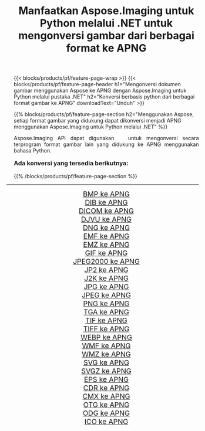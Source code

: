 ﻿---
title: Manfaatkan Aspose.Imaging untuk Python melalui .NET untuk mengonversi gambar dari berbagai format ke APNG 
weight: 3920
url: /id/python-net/conversion/to/apng/ 
lang: id
langdirlevel: 2
locales: zh-hans,ja,it,ru,de,es,fr,nl,id,lt,pl,pt,vi,tr,ko,zh-hant,ar,hi,th,sv,cs,uk,he
description: Anda dapat menggunakan Aspose.Imaging untuk Python melalui pustaka .NET untuk mengonversi dari berbagai format ke APNG
---

{{< blocks/products/pf/feature-page-wrap >}}
{{< blocks/products/pf/feature-page-header h1="Mengonversi dokumen gambar menggunakan Aspose ke APNG dengan Aspose.Imaging untuk Python melalui pustaka .NET" h2="Konversi berbasis python dari berbagai format gambar ke APNG" downloadText="Unduh" >}}


{{% blocks/products/pf/feature-page-section  h2="Menggunakan Aspose, setiap format gambar yang didukung dapat dikonversi menjadi APNG menggunakan Aspose.Imaging untuk Python melalui .NET" %}}
<p align=justify>Aspose.Imaging API dapat digunakan   untuk mengonversi secara terprogram format gambar lain yang didukung ke APNG menggunakan bahasa Python.</p>
<h3 style="margin-top:16px;">
Ada konversi yang tersedia berikutnya:
</h3>
{{% /blocks/products/pf/feature-page-section %}}
<div class="container-fluid productfamilypage bg-gray">
    <div class="convertypes bg-gray agp-content section">
        <div class="container">
		<hr style="margin-left:-20px;"/>
		<div class="row other-converters" style="gap: 10px;font-size: 19px;text-align:center;">
		    <div class='col-md-3 other-converter remove-lp remove-rp'><a href="/imaging/id/python-net/conversion/bmp-to-apng/" style="padding:15px;">BMP ke APNG</a></div>
<div class='col-md-3 other-converter remove-lp remove-rp'><a href="/imaging/id/python-net/conversion/dib-to-apng/" style="padding:15px;">DIB ke APNG</a></div>
<div class='col-md-3 other-converter remove-lp remove-rp'><a href="/imaging/id/python-net/conversion/dicom-to-apng/" style="padding:15px;">DICOM ke APNG</a></div>
<div class='col-md-3 other-converter remove-lp remove-rp'><a href="/imaging/id/python-net/conversion/djvu-to-apng/" style="padding:15px;">DJVU ke APNG</a></div>
<div class='col-md-3 other-converter remove-lp remove-rp'><a href="/imaging/id/python-net/conversion/dng-to-apng/" style="padding:15px;">DNG ke APNG</a></div>
<div class='col-md-3 other-converter remove-lp remove-rp'><a href="/imaging/id/python-net/conversion/emf-to-apng/" style="padding:15px;">EMF ke APNG</a></div>
<div class='col-md-3 other-converter remove-lp remove-rp'><a href="/imaging/id/python-net/conversion/emz-to-apng/" style="padding:15px;">EMZ ke APNG</a></div>
<div class='col-md-3 other-converter remove-lp remove-rp'><a href="/imaging/id/python-net/conversion/gif-to-apng/" style="padding:15px;">GIF ke APNG</a></div>
<div class='col-md-3 other-converter remove-lp remove-rp'><a href="/imaging/id/python-net/conversion/jpeg2000-to-apng/" style="padding:15px;">JPEG2000 ke APNG</a></div>
<div class='col-md-3 other-converter remove-lp remove-rp'><a href="/imaging/id/python-net/conversion/jp2-to-apng/" style="padding:15px;">JP2 ke APNG</a></div>
<div class='col-md-3 other-converter remove-lp remove-rp'><a href="/imaging/id/python-net/conversion/j2k-to-apng/" style="padding:15px;">J2K ke APNG</a></div>
<div class='col-md-3 other-converter remove-lp remove-rp'><a href="/imaging/id/python-net/conversion/jpg-to-apng/" style="padding:15px;">JPG ke APNG</a></div>
<div class='col-md-3 other-converter remove-lp remove-rp'><a href="/imaging/id/python-net/conversion/jpeg-to-apng/" style="padding:15px;">JPEG ke APNG</a></div>
<div class='col-md-3 other-converter remove-lp remove-rp'><a href="/imaging/id/python-net/conversion/png-to-apng/" style="padding:15px;">PNG ke APNG</a></div>
<div class='col-md-3 other-converter remove-lp remove-rp'><a href="/imaging/id/python-net/conversion/tga-to-apng/" style="padding:15px;">TGA ke APNG</a></div>
<div class='col-md-3 other-converter remove-lp remove-rp'><a href="/imaging/id/python-net/conversion/tif-to-apng/" style="padding:15px;">TIF ke APNG</a></div>
<div class='col-md-3 other-converter remove-lp remove-rp'><a href="/imaging/id/python-net/conversion/tiff-to-apng/" style="padding:15px;">TIFF ke APNG</a></div>
<div class='col-md-3 other-converter remove-lp remove-rp'><a href="/imaging/id/python-net/conversion/webp-to-apng/" style="padding:15px;">WEBP ke APNG</a></div>
<div class='col-md-3 other-converter remove-lp remove-rp'><a href="/imaging/id/python-net/conversion/wmf-to-apng/" style="padding:15px;">WMF ke APNG</a></div>
<div class='col-md-3 other-converter remove-lp remove-rp'><a href="/imaging/id/python-net/conversion/wmz-to-apng/" style="padding:15px;">WMZ ke APNG</a></div>
<div class='col-md-3 other-converter remove-lp remove-rp'><a href="/imaging/id/python-net/conversion/svg-to-apng/" style="padding:15px;">SVG ke APNG</a></div>
<div class='col-md-3 other-converter remove-lp remove-rp'><a href="/imaging/id/python-net/conversion/svgz-to-apng/" style="padding:15px;">SVGZ ke APNG</a></div>
<div class='col-md-3 other-converter remove-lp remove-rp'><a href="/imaging/id/python-net/conversion/eps-to-apng/" style="padding:15px;">EPS ke APNG</a></div>
<div class='col-md-3 other-converter remove-lp remove-rp'><a href="/imaging/id/python-net/conversion/cdr-to-apng/" style="padding:15px;">CDR ke APNG</a></div>
<div class='col-md-3 other-converter remove-lp remove-rp'><a href="/imaging/id/python-net/conversion/cmx-to-apng/" style="padding:15px;">CMX ke APNG</a></div>
<div class='col-md-3 other-converter remove-lp remove-rp'><a href="/imaging/id/python-net/conversion/otg-to-apng/" style="padding:15px;">OTG ke APNG</a></div>
<div class='col-md-3 other-converter remove-lp remove-rp'><a href="/imaging/id/python-net/conversion/odg-to-apng/" style="padding:15px;">ODG ke APNG</a></div>
<div class='col-md-3 other-converter remove-lp remove-rp'><a href="/imaging/id/python-net/conversion/ico-to-apng/" style="padding:15px;">ICO ke APNG</a></div>
                </div>
        </div>
    </div>
</div>
<br/>

